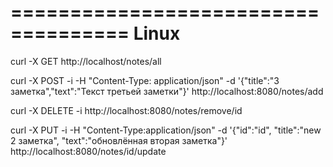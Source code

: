 ====================================
Linux
====================================
curl -X GET http://localhost/notes/all

curl -X POST -i -H "Content-Type: application/json" -d '{"title":"3 заметка","text":"Текст третьей заметки"}' http://localhost:8080/notes/add

curl -X DELETE -i http://localhost:8080/notes/remove/id

curl -X PUT -i -H "Content-Type:application/json" -d '{"id":"id", "title":"new 2 заметка", "text":"обновлённая вторая заметка"}' http://localhost:8080/notes/id/update
